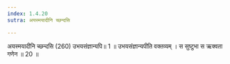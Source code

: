```yaml
---
index: 1.4.20
sutra: अयस्मयादीनि च्छन्दसि

---
```

अयस्मयादीनि च्छन्दसि (260) उभयसंज्ञान्यपि॥ 1 ॥ उभयसंज्ञान्यपीति वक्तव्यम् । स सुष्टुभा स ऋक्वता गणेन ॥ 20 ॥